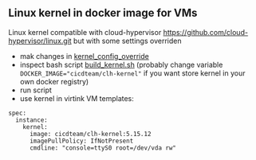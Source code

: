 ## Linux kernel in docker image for VMs

Linux kernel compatible with cloud-hypervisor https://github.com/cloud-hypervisor/linux.git but with some settings overriden

- mak changes in [kernel_config_override](kernel_config_override)
- inspect bash script [build_kernel.sh](build_kernel.sh) (probably change variable `DOCKER_IMAGE="cicdteam/clh-kernel"` if you want store kernel in your own docker registry)
- run script
- use kernel in virtink VM templates:


```
spec:
  instance:
    kernel:
      image: cicdteam/clh-kernel:5.15.12
      imagePullPolicy: IfNotPresent
      cmdline: "console=ttyS0 root=/dev/vda rw"
```
